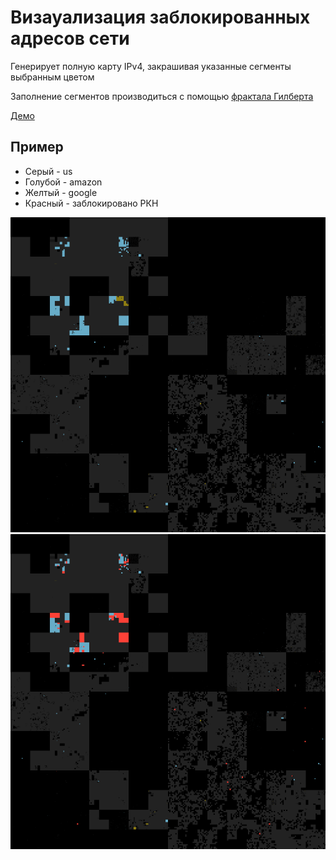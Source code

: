 # Визауализация заблокированных адресов сети

Генерирует полную карту IPv4, закрашивая указанные сегменты выбранным цветом

Заполнение сегментов производиться с помощью [фрактала Гилберта](https://github.com/ailove-lab/Ailove-Hilbert)

[Демо](https://ailove-lab.github.io/cidr/)

## Пример

 - Серый - us
 - Голубой - amazon
 - Желтый - google
 - Красный - заблокировано РКН

![](without_blocks.png)
![](blocked.png)
